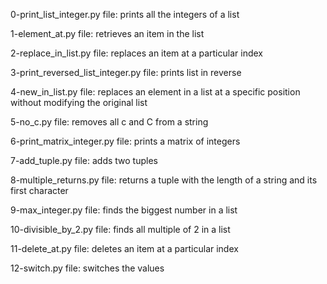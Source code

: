 0-print_list_integer.py file: prints all the integers of a list

1-element_at.py file: retrieves an item in the list

2-replace_in_list.py file: replaces an item at a particular index

3-print_reversed_list_integer.py file: prints list in reverse

4-new_in_list.py file: replaces an element in a list at a specific position without modifying the original list

5-no_c.py file: removes all c and C from a string

6-print_matrix_integer.py file: prints a matrix of integers

7-add_tuple.py file: adds two tuples

8-multiple_returns.py file:  returns a tuple with the length of a string and its first character

9-max_integer.py file: finds the biggest number in a list

10-divisible_by_2.py file: finds all multiple of 2 in a list

11-delete_at.py file: deletes an item at a particular index

12-switch.py file: switches the values
